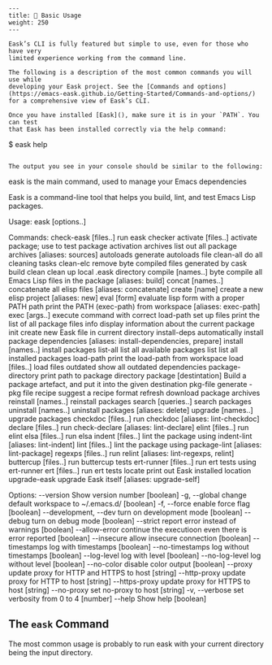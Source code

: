 ```
---
title: 🔨 Basic Usage
weight: 250
---

Eask’s CLI is fully featured but simple to use, even for those who have very
limited experience working from the command line.

The following is a description of the most common commands you will use while
developing your Eask project. See the [Commands and options](https://emacs-eask.github.io/Getting-Started/Commands-and-options/)
for a comprehensive view of Eask’s CLI.

Once you have installed [Eask](), make sure it is in your `PATH`. You can test
that Eask has been installed correctly via the help command:

```
$ eask help
```

The output you see in your console should be similar to the following:

```
eask is the main command, used to manage your Emacs dependencies

Eask is a command-line tool that helps you build, lint, and test Emacs Lisp packages.

Usage: eask <command> [options..]

Commands:
  check-eask [files..]    run eask checker
  activate [files..]      activate package; use to test package activation
  archives                list out all package archives                                                                                                               [aliases: sources]
  autoloads               generate autoloads file
  clean-all               do all cleaning tasks
  clean-elc               remove byte compiled files generated by cask build
  clean                   clean up local .eask directory
  compile [names..]       byte compile all Emacs Lisp files in the package                                                                                              [aliases: build]
  concat [names..]        concatenate all elisp files                                                                                                             [aliases: concatenate]
  create [name]           create a new elisp project                                                                                                                      [aliases: new]
  eval [form]             evaluate lisp form with a proper PATH
  path                    print the PATH (exec-path) from workspace                                                                                                 [aliases: exec-path]
  exec [args..]           execute command with correct load-path set up
  files                   print the list of all package files
  info                    display information about the current package
  init                    create new Eask file in current directory
  install-deps            automatically install package dependencies                                                                            [aliases: install-dependencies, prepare]
  install [names..]       install packages
  list-all                list all available packages
  list                    list all installed packages
  load-path               print the load-path from workspace
  load [files..]          load files
  outdated                show all outdated dependencies
  package-directory       print path to package directory
  package [destintation]  Build a package artefact, and put it into the given destination
  pkg-file                generate -pkg file
  recipe                  suggest a recipe format
  refresh                 download package archives
  reinstall [names..]     reinstall packages
  search [queries..]      search packages
  uninstall [names..]     uninstall packages                                                                                                                           [aliases: delete]
  upgrade [names..]       upgrade packages
  checkdoc [files..]      run checkdoc                                                                                                                          [aliases: lint-checkdoc]
  declare [files..]       run check-declare                                                                                                                      [aliases: lint-declare]
  elint [files..]         run elint
  elsa [files..]          run elsa
  indent [files..]        lint the package using indent-lint                                                                                                      [aliases: lint-indent]
  lint [files..]          lint the package using package-lint                                                                                                    [aliases: lint-package]
  regexps [files..]       run relint                                                                                                                     [aliases: lint-regexps, relint]
  buttercup [files..]     run buttercup tests
  ert-runner [files..]    run ert tests using ert-runner
  ert [files..]           run ert tests
  locate                  print out Eask installed location
  upgrade-eask            upgrade Eask itself                                                                                                                    [aliases: upgrade-self]

Options:
      --version             Show version number                                                                                                                                [boolean]
  -g, --global              change default workspace to ~/.emacs.d/                                                                                                            [boolean]
  -f, --force               enable force flag                                                                                                                                  [boolean]
      --development, --dev  turn on development mode                                                                                                                           [boolean]
      --debug               turn on debug mode                                                                                                                                 [boolean]
      --strict              report error instead of warnings                                                                                                                   [boolean]
      --allow-error         continue the executioon even there is error reported                                                                                               [boolean]
      --insecure            allow insecure connection                                                                                                                          [boolean]
      --timestamps          log with timestamps                                                                                                                                [boolean]
      --no-timestamps       log without timestamps                                                                                                                             [boolean]
      --log-level           log with level                                                                                                                                     [boolean]
      --no-log-level        log without level                                                                                                                                  [boolean]
      --no-color            disable color output                                                                                                                               [boolean]
      --proxy               update proxy for HTTP and HTTPS to host                                                                                                             [string]
      --http-proxy          update proxy for HTTP to host                                                                                                                       [string]
      --https-proxy         update proxy for HTTPS to host                                                                                                                      [string]
      --no-proxy            set no-proxy to host                                                                                                                                [string]
  -v, --verbose             set verbosity from 0 to 4                                                                                                                           [number]
      --help                Show help                                                                                                                                          [boolean]
## The `eask` Command

The most common usage is probably to run eask with your current directory being
the input directory.
